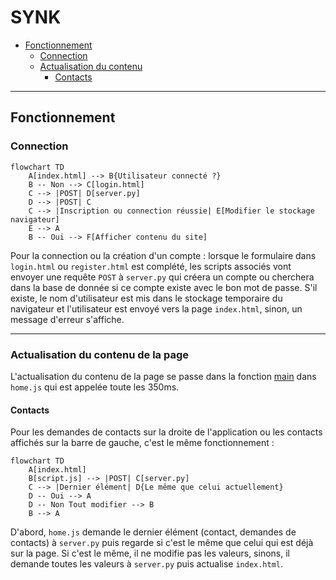 # SYNK

- [Fonctionnement](#fonctionnement)
  - [Connection](#connection)
  - [Actualisation du contenu](#actualisation-du-contenu-de-la-page)
    - [Contacts](#contacts)   

---

## Fonctionnement

### Connection

```mermaid
flowchart TD
    A[index.html] --> B{Utilisateur connecté ?}
    B -- Non --> C[login.html]
    C --> |POST| D[server.py]
    D --> |POST| C
    C --> |Inscription ou connection réussie| E[Modifier le stockage navigateur]
    E --> A
    B -- Oui --> F[Afficher contenu du site]
```

Pour la connection ou la création d'un compte : lorsque le formulaire dans `login.html` ou `register.html` est complété, les scripts associés vont envoyer une requête `POST` à `server.py` qui créera un compte ou cherchera dans la base de donnée si ce compte existe avec le bon mot de passe.
S'il existe, le nom d'utilisateur est mis dans le stockage temporaire du navigateur et l'utilisateur est envoyé vers la page `index.html`, sinon, un message d'erreur s'affiche.

---

### Actualisation du contenu de la page

L'actualisation du contenu de la page se passe dans la fonction [main](https://github.com/nathan-004/social-network/blob/main/js/home.js#L512) dans `home.js` qui est appelée toute les 350ms.  
 
#### Contacts

Pour les demandes de contacts sur la droite de l'application ou les contacts affichés sur la barre de gauche, c'est le même fonctionnement :

```mermaid
flowchart TD
    A[index.html]
    B[script.js] --> |POST| C[server.py]
    C --> |Dernier élément| D{Le même que celui actuellement}
    D -- Oui --> A
    D -- Non Tout modifier --> B
    B --> A
```

D'abord, `home.js` demande le dernier élément (contact, demandes de contacts) à `server.py` puis regarde si c'est le même que celui qui est déjà sur la page. Si c'est le même, il ne modifie pas les valeurs, sinons, il demande toutes les valeurs à `server.py` puis actualise `index.html`.
